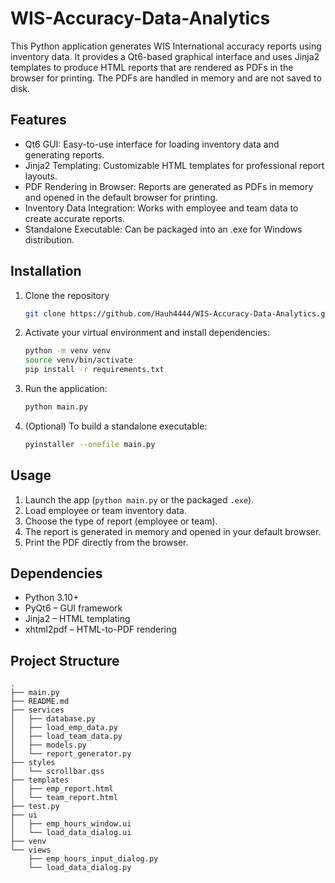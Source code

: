 # WIS-Accuracy-Data-Analytics

This Python application generates WIS International accuracy reports using inventory data. It provides a Qt6-based graphical interface and uses Jinja2 templates to produce HTML reports that are rendered as PDFs in the browser for printing. The PDFs are handled in memory and are not saved to disk.

## Features

- Qt6 GUI: Easy-to-use interface for loading inventory data and generating reports.
- Jinja2 Templating: Customizable HTML templates for professional report layouts.
- PDF Rendering in Browser: Reports are generated as PDFs in memory and opened in the default browser for printing.
- Inventory Data Integration: Works with employee and team data to create accurate reports.
- Standalone Executable: Can be packaged into an .exe for Windows distribution.

## Installation

1. Clone the repository
    ```bash 
    git clone https://github.com/Hauh4444/WIS-Accuracy-Data-Analytics.git
    ```
2. Activate your virtual environment and install dependencies:
    ```bash 
    python -m venv venv
    source venv/bin/activate
    pip install -r requirements.txt
    ```
3. Run the application:
    ```bash
    python main.py
    ```
4. (Optional) To build a standalone executable:
    ```bash
    pyinstaller --onefile main.py
    ```

## Usage

1. Launch the app (`python main.py` or the packaged `.exe`). 
2. Load employee or team inventory data. 
3. Choose the type of report (employee or team). 
4. The report is generated in memory and opened in your default browser. 
5. Print the PDF directly from the browser.

## Dependencies

- Python 3.10+ 
- PyQt6 – GUI framework 
- Jinja2 – HTML templating 
- xhtml2pdf – HTML-to-PDF rendering

## Project Structure

```
.
├── main.py
├── README.md
├── services
│   ├── database.py
│   ├── load_emp_data.py
│   ├── load_team_data.py
│   ├── models.py
│   └── report_generator.py
├── styles
│   └── scrollbar.qss
├── templates
│   ├── emp_report.html
│   └── team_report.html
├── test.py
├── ui
│   ├── emp_hours_window.ui
│   └── load_data_dialog.ui
├── venv
└── views
    ├── emp_hours_input_dialog.py
    └── load_data_dialog.py
```